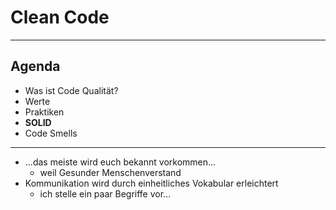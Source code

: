 # Clean Code

----

## Agenda

- Was ist Code Qualität?
- Werte
- Praktiken
- **SOLID**
- Code Smells

----

- ...das meiste wird euch bekannt vorkommen...
  - weil Gesunder Menschenverstand
- Kommunikation wird durch einheitliches Vokabular erleichtert
  - ich stelle ein paar Begriffe vor...
